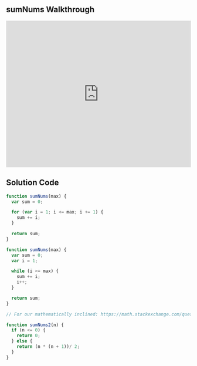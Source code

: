 ## sumNums Walkthrough

<iframe src="https://player.vimeo.com/video/213574925" width="100%" height="400" frameborder="0" webkitallowfullscreen mozallowfullscreen allowfullscreen></iframe>

## Solution Code

```js
function sumNums(max) {
  var sum = 0;

  for (var i = 1; i <= max; i += 1) {
    sum += i;
  }

  return sum;
}
```

```js
function sumNums(max) {
  var sum = 0;
  var i = 1;

  while (i <= max) {
    sum += i;
    i++;
  }

  return sum;
}
```

```js
// For our mathematically inclined: https://math.stackexchange.com/questions/2260/proof-for-formula-for-sum-of-sequence-123-ldotsn

function sumNums2(n) {
  if (n <= 0) {
    return 0;
  } else {
    return (n * (n + 1))/ 2;
  }
} 
```

